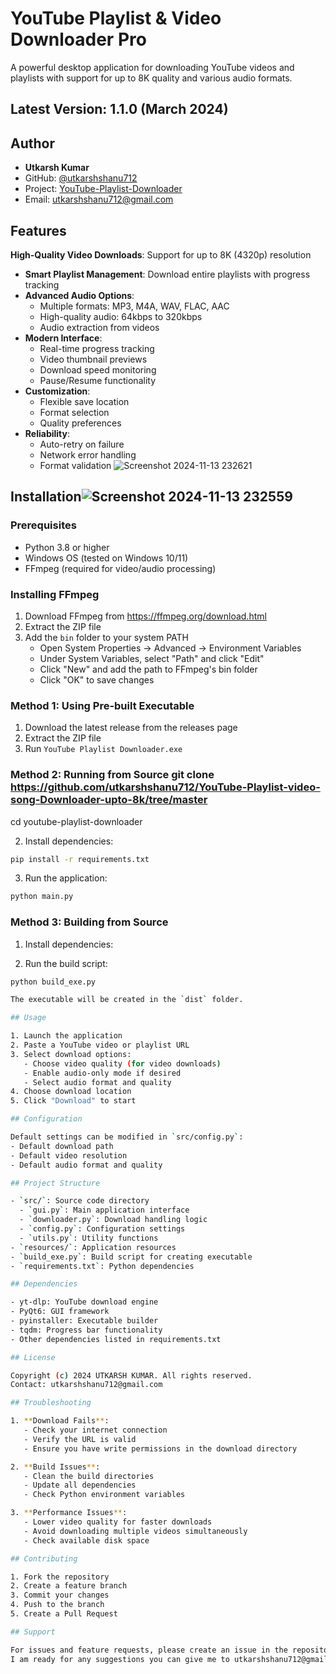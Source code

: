 # YouTube Playlist & Video Downloader Pro

A powerful desktop application for downloading YouTube videos and playlists with support for up to 8K quality and various audio formats.

## Latest Version: 1.1.0 (March 2024)

## Author
- **Utkarsh Kumar**
- GitHub: [@utkarshshanu712](https://github.com/utkarshshanu712)
- Project: [YouTube-Playlist-Downloader](https://github.com/utkarshshanu712/YouTube-Playlist-Downloader)
- Email: utkarshshanu712@gmail.com

## Features
 **High-Quality Video Downloads**: Support for up to 8K (4320p) resolution
- **Smart Playlist Management**: Download entire playlists with progress tracking
- **Advanced Audio Options**: 
  - Multiple formats: MP3, M4A, WAV, FLAC, AAC
  - High-quality audio: 64kbps to 320kbps
  - Audio extraction from videos
- **Modern Interface**:
  - Real-time progress tracking
  - Video thumbnail previews
  - Download speed monitoring
  - Pause/Resume functionality
- **Customization**:
  - Flexible save location
  - Format selection
  - Quality preferences
- **Reliability**:
  - Auto-retry on failure
  - Network error handling
  - Format validation
![Screenshot 2024-11-13 232621](https://github.com/user-attachments/assets/5126e708-e09d-4917-9b9c-4871c5e59357)

## Installation![Screenshot 2024-11-13 232559](https://github.com/user-attachments/assets/6d037a39-7c4a-4c6f-bd52-15eeb35bc5e7)


### Prerequisites
- Python 3.8 or higher
- Windows OS (tested on Windows 10/11)
- FFmpeg (required for video/audio processing)

### Installing FFmpeg
1. Download FFmpeg from https://ffmpeg.org/download.html
2. Extract the ZIP file
3. Add the `bin` folder to your system PATH
   - Open System Properties → Advanced → Environment Variables
   - Under System Variables, select "Path" and click "Edit"
   - Click "New" and add the path to FFmpeg's bin folder
   - Click "OK" to save changes

### Method 1: Using Pre-built Executable
1. Download the latest release from the releases page
2. Extract the ZIP file
3. Run `YouTube Playlist Downloader.exe`


### Method 2: Running from Source git clone https://github.com/utkarshshanu712/YouTube-Playlist-video-song-Downloader-upto-8k/tree/master
cd youtube-playlist-downloader


2. Install dependencies:

```bash
pip install -r requirements.txt
```

3. Run the application:

```bash
python main.py
```


### Method 3: Building from Source

1. Install dependencies:


2. Run the build script:

```bash
python build_exe.py

The executable will be created in the `dist` folder.

## Usage

1. Launch the application
2. Paste a YouTube video or playlist URL
3. Select download options:
   - Choose video quality (for video downloads)
   - Enable audio-only mode if desired
   - Select audio format and quality
4. Choose download location
5. Click "Download" to start

## Configuration

Default settings can be modified in `src/config.py`:
- Default download path
- Default video resolution
- Default audio format and quality

## Project Structure

- `src/`: Source code directory
  - `gui.py`: Main application interface
  - `downloader.py`: Download handling logic
  - `config.py`: Configuration settings
  - `utils.py`: Utility functions
- `resources/`: Application resources
- `build_exe.py`: Build script for creating executable
- `requirements.txt`: Python dependencies

## Dependencies

- yt-dlp: YouTube download engine
- PyQt6: GUI framework
- pyinstaller: Executable builder
- tqdm: Progress bar functionality
- Other dependencies listed in requirements.txt

## License

Copyright (c) 2024 UTKARSH KUMAR. All rights reserved.
Contact: utkarshshanu712@gmail.com

## Troubleshooting

1. **Download Fails**:
   - Check your internet connection
   - Verify the URL is valid
   - Ensure you have write permissions in the download directory

2. **Build Issues**:
   - Clean the build directories
   - Update all dependencies
   - Check Python environment variables

3. **Performance Issues**:
   - Lower video quality for faster downloads
   - Avoid downloading multiple videos simultaneously
   - Check available disk space

## Contributing

1. Fork the repository
2. Create a feature branch
3. Commit your changes
4. Push to the branch
5. Create a Pull Request

## Support

For issues and feature requests, please create an issue in the repository or contact the developer directly.
I am ready for any suggestions you can give me to utkarshshanu712@gmail.com
```
